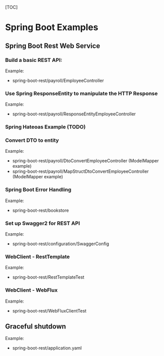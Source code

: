 [TOC]

# Spring Boot Examples

## Spring Boot Rest Web Service

### Build a basic REST API: 

Example:
- spring-boot-rest/payroll/EmployeeController

### Use Spring ResponseEntity to manipulate the HTTP Response

Example:
- spring-boot-rest/payroll/ResponseEntityEmployeeController

### Spring Hateoas Example (TODO)

### Convert DTO to entity

Example:
- spring-boot-rest/payroll/DtoConvertEmployeeController (ModelMapper example)
- spring-boot-rest/payroll/MapStructDtoConvertEmployeeController (ModelMapper example)

### Spring Boot Error Handling

Example:
- spring-boot-rest/bookstore



### Set up Swagger2 for REST API

Example:
- spring-boot-rest/configuration/SwaggerConfig


### WebClient - RestTemplate

Example:
- spring-boot-rest/RestTemplateTest

### WebClient - WebFlux

Example:
- spring-boot-rest/WebFluxClientTest


## Graceful shutdown

Example:
- spring-boot-rest/application.yaml







